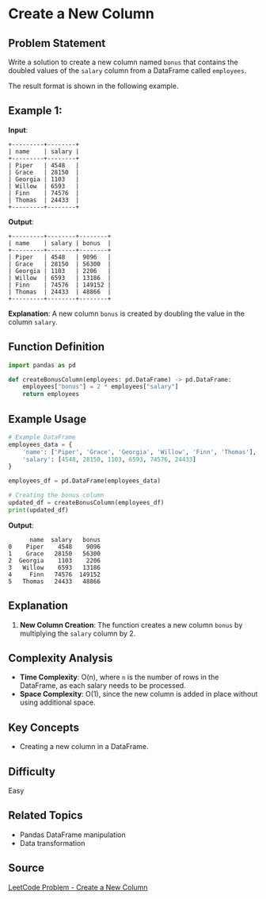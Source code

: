 # Create a New Column

## Problem Statement
Write a solution to create a new column named `bonus` that contains the doubled values of the `salary` column from a DataFrame called `employees`.

The result format is shown in the following example.

## Example 1:

**Input**:
```
+---------+--------+
| name    | salary |
+---------+--------+
| Piper   | 4548   |
| Grace   | 28150  |
| Georgia | 1103   |
| Willow  | 6593   |
| Finn    | 74576  |
| Thomas  | 24433  |
+---------+--------+
```

**Output**:
```
+---------+--------+--------+
| name    | salary | bonus  |
+---------+--------+--------+
| Piper   | 4548   | 9096   |
| Grace   | 28150  | 56300  |
| Georgia | 1103   | 2206   |
| Willow  | 6593   | 13186  |
| Finn    | 74576  | 149152 |
| Thomas  | 24433  | 48866  |
+---------+--------+--------+
```

**Explanation**:
A new column `bonus` is created by doubling the value in the column `salary`.

## Function Definition
```python
import pandas as pd

def createBonusColumn(employees: pd.DataFrame) -> pd.DataFrame:
    employees["bonus"] = 2 * employees["salary"]
    return employees
```

## Example Usage
```python
# Example DataFrame
employees_data = {
    'name': ['Piper', 'Grace', 'Georgia', 'Willow', 'Finn', 'Thomas'],
    'salary': [4548, 28150, 1103, 6593, 74576, 24433]
}

employees_df = pd.DataFrame(employees_data)

# Creating the bonus column
updated_df = createBonusColumn(employees_df)
print(updated_df)
```

**Output**:
```
      name  salary   bonus
0    Piper    4548    9096
1    Grace   28150   56300
2  Georgia    1103    2206
3   Willow    6593   13186
4     Finn   74576  149152
5   Thomas   24433   48866
```

## Explanation
1. **New Column Creation**: The function creates a new column `bonus` by multiplying the `salary` column by 2.

## Complexity Analysis
- **Time Complexity**: O(n), where `n` is the number of rows in the DataFrame, as each salary needs to be processed.
- **Space Complexity**: O(1), since the new column is added in place without using additional space.

## Key Concepts
- Creating a new column in a DataFrame.

## Difficulty
Easy

## Related Topics
- Pandas DataFrame manipulation
- Data transformation

## Source
[LeetCode Problem - Create a New Column](https://leetcode.com/problems/create-a-new-column/?envType=study-plan-v2&envId=introduction-to-pandas&lang=pythondata)
